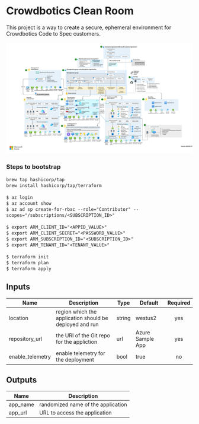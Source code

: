 # Crowdbotics Clean Room
This project is a way to create a secure, ephemeral environment for Crowdbotics Code to Spec customers.


![image](/images/azure-landing-zone-architecture-diagram-hub-spoke.svg)

### Steps to bootstrap

```
brew tap hashicorp/tap
brew install hashicorp/tap/terraform

$ az login
$ az account show
$ az ad sp create-for-rbac --role="Contributor" --scopes="/subscriptions/<SUBSCRIPTION_ID>"

$ export ARM_CLIENT_ID="<APPID_VALUE>"
$ export ARM_CLIENT_SECRET="<PASSWORD_VALUE>"
$ export ARM_SUBSCRIPTION_ID="<SUBSCRIPTION_ID>"
$ export ARM_TENANT_ID="<TENANT_VALUE>"

$ terraform init
$ terraform plan
$ terraform apply
```

## Inputs
| Name | Description | Type | Default | Required |
|------|-------------|------|---------|:--------:|
| location | region which the application should be deployed and run | string | westus2 | yes |
| repository_url | the URI of the Git repo for the appliction | url | Azure Sample App | yes |
| enable_telemetry | enable telemetry for the deployment | bool | true | no |


## Outputs
| Name | Description |
|------|-------------|
| app_name | randomized name of the application |
| app_url | URL to access the application |

